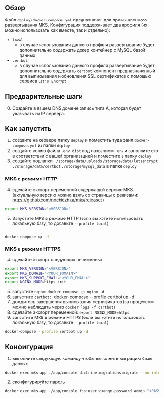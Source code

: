 ## Обзор

Файл `deploy/docker-compose.yml` предназначен для промышленного развертывания MKS. Конфигурация поддерживает два профиля (их можно использовать как вместе, так и отдельно):
* `local`
  * в случае использования данного профиля развертывание будет дополнительно содержать докер контейнер с MySQL базой данных
* `certbot`
  * в случае использования данного профиля развертывание будет дополнительно содержать `certbot` компонент предназначенный для выписывания и обновления SSL сертификатов с помощью сервиса `Let's Encrypt`

## Предварительные шаги
0. Создайте в вашем DNS домене запись типа А, которая будет указывать на IP сервера.

## Как запустить
1. создайте на сервере папку `deploy` и поместить туда файл `docker-compose.yml` из папки `deploy`
2. создайте копию файла `.env.dist` под названием `.env` и заполните его в соответствии с вашей организацией и поместите в папку `deploy`
3. создайте подпапки `./storage/data/uploads` `/storage/data/letsencrypt` `./storage/data/certbot` `./storage/mysql_data` в папке `deploy`

### MKS в режиме HTTP
4. сделайте экспорт переменной содержащей версию MKS (актуальную версию можно взять со страницы с релизами: https://github.com/nochlezhka/mks/releases)
```sh
export MKS_VERSION="<VERSION>"
```
5. Запустите MKS в режиме HTTP (если вы хотите использовать локальную базу, то добавьте `--profile local`)
```sh

docker-compose up -d
```

### MKS в режиме HTTPS
4. сделайте экспорт следующих переменных
```sh
export MKS_VERSION="<VERSION>"
export MKS_DOMAIN="<YOUR_DOMAIN>"
export MKS_SUPPORT_EMAIL="<YOUR_EMAIL>"
export NGINX_MODE=https_init
```

5. запустите `nginx`: `docker-compose up nginx -d`
6. запустите `certbot: `docker-compose --profile certbot up -d`
7. дождитесь завершения выписывания сертификатов (за процессом можно наблюдать через `docker logs -f certbot`)
8. сделайте экспорт переменной: `export NGINX_MODE=https`
9. запустите MKS в режиме HTTPS (если вы хотите использовать локальную базу, то добавьте `--profile local`)
```sh
docker-compose --profile certbot up -d
```

## Конфигурация
1. выполните следующую команду чтобы выполнить миграцию базы данных
```sh
docker exec mks-app ./app/console doctrine:migrations:migrate --no-interaction --env=prod
```
2. сконфигурируйте пароль
```sh
docker exec mks-app ./app/console fos:user:change-password admin "<PASSWORD>" --env=prod
```
